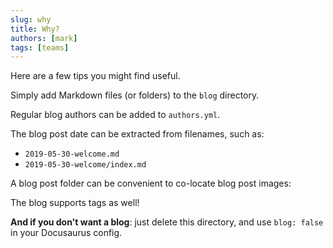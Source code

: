 ```yaml
---
slug: why
title: Why?
authors: [mark]
tags: [teams]
---
```


Here are a few tips you might find useful.

Simply add Markdown files (or folders) to the `blog` directory.

<!-- truncate -->

Regular blog authors can be added to `authors.yml`.

The blog post date can be extracted from filenames, such as:

- `2019-05-30-welcome.md`
- `2019-05-30-welcome/index.md`

A blog post folder can be convenient to co-locate blog post images:


The blog supports tags as well!

**And if you don't want a blog**: just delete this directory, and use `blog: false` in your Docusaurus config.
